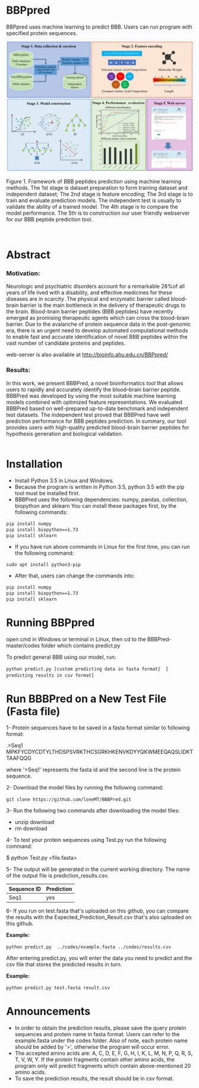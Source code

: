 # BBPpred
BBPpred uses machine learning to predict BBB. Users can run program with specified protein sequences.

![draft](https://github.com/loneMT/BBBPred/blob/master/codes/Flowchart.png)


Figure 1. Framework of BBB peptides prediction using machine learning methods. The 1st stage is dataset preparation to form training dataset and independent dataset; The 2nd stage is feature encoding; The 3rd stage is to train and evaluate prediction models. The independent test is usually to validate the ability of a trained model. The 4th stage is to compare the model performance. The 5th is to construction our user friendly webserver for our BBB peptide prediction tool.

<br />

# Abstract

### Motivation:
Neurologic and psychiatric disorders account for a remarkable 28%of all years of life lived with a disability, and effective medicines for these diseases are in scarcity .The physical and enzymatic barrier called blood-brain barrier is the main bottleneck in the delivery of therapeutic drugs to the brain. Blood-brain barrier peptides (BBB peptides) have recently emerged as promising therapeutic agents which can cross the blood-brain barrier. Due to the avalanche of protein sequence data in the post-genomic era, there is an urgent need to develop automated computational methods to enable fast and accurate identification of novel BBB peptides within the vast number of candidate proteins and peptides. <br />

web-server is also available at http://bioinfo.ahu.edu.cn/BBPpred/

### Results:
In this work, we present BBBPred, a novel bioinformatics tool that allows users to rapidly and accurately identify the blood–brain barrier peptide. BBBPred was developed by using the most suitable machine learning models combined with optimized feature representations. We evaluated BBBPred based on well-prepared up-to-date benchmark and independent test datasets. The independent test proved that BBBPred have well prediction performance for BBB peptides prediction. In summary, our tool provides users with high-quality predicted blood-brain barrier peptides for hypothesis generation and biological validation. <br />
<br />




# Installation
* Install Python 3.5 in Linux and Windows.
* Because the program is written in Python 3.5, python 3.5 with the pip tool must be installed first. 
* BBBPred uses the following dependencies: numpy, pandas, collection, biopython and sklearn You can install these packages first, by the following commands:
```
pip install numpy
pip install biopython==1.73 
pip install sklearn
```

* If you have run above commands in Linux for the first time, you can run the following command:
```
sudo apt install python3-pip
```
* After that, users can change the commands into:
```
pip install numpy
pip install biopython==1.73 
pip install sklearn
```

# Running BBPpred
open cmd in Windows or terminal in Linux, then cd to the BBBPred-master/codes folder which contains predict.py 

To predict general BBB using our model, run: 

`python predict.py [custom predicting data in fasta format]  [ predicting results in csv format]`


# Run BBBPred on a New Test File (Fasta file)

1- Protein sequences have to be saved in a fasta format similar to following format: <br />

   .>Seq1 <br />
   MPKFYCDYCDTYLTHDSPSVRKTHCSGRKHKENVKDYYQKWMEEQAQSLIDKTTAAFQQG <br />

where '>Seq1' represents the fasta id and the second line is the protein sequence. <br />

2- Download the model files by running the following command: <br />

`git clone https://github.com/loneMT/BBBPred.git`<br />

3- Run the following two commands after downloading the model files: <br />
* unzip download <br />
* rm download <br />

4- To test your protein sequences using Test.py run the following command: <br />

$ python Test.py <file.fasta> <br />

5- The output will be generated in the current working directory. The name of the output file is prediction_results.csv. <br />

   | Sequence ID | Prediction |
   |-------------|------------|
   | Seq1        |yes|
   
6- If you run on test.fasta that's uploaded on this github, you can compare the results with the Expected_Prediction_Result.csv that's also uploaded on this github. <br />


**Example:**

`python predict.py  ../codes/example.fasta ../codes/results.csv`

After entering predict.py, you will enter the data you need to predict and the csv file that stores the predicted results in turn.

**Example:**

`python predict.py test.fasta result.csv`

# Announcements

* In order to obtain the prediction results, please save the query protein sequences and protein name in fasta format. Users can refer to the example.fasta under the codes folder. Also of note, each protein name should be added by '>', otherwise the program will occur error.
* The accepted amino acids are: A, C, D, E, F, G, H, I, K, L, M, N, P, Q, R, S, T, V, W, Y. If the protein fragments contain other amino acids, the program only will predict fragments which contain above-mentioned 20 amino acids.
* To save the prediction results, the result should be in csv format.


